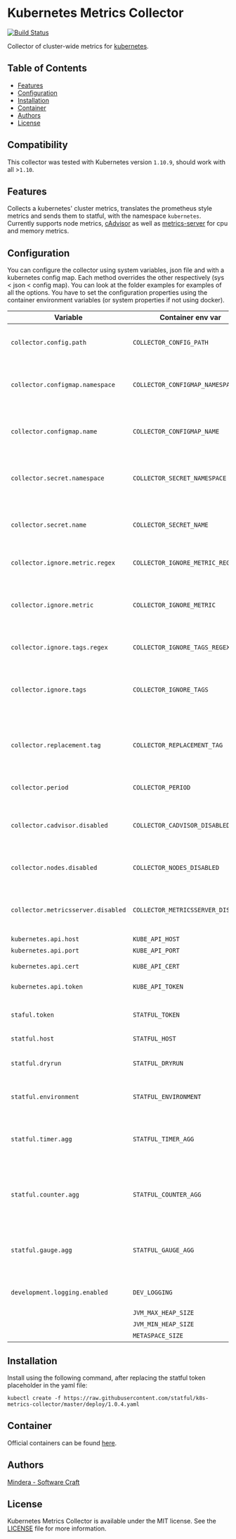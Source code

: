 Kubernetes Metrics Collector
==============

[![Build Status](https://travis-ci.org/statful/k8s-metrics-collector.svg?branch=master)](https://travis-ci.org/statful/k8s-metrics-collector)

Collector of cluster-wide metrics for [kubernetes](https://kubernetes.io/).

## Table of Contents

- [Features](#features)
- [Configuration](#configuration)
- [Installation](#installation)
- [Container](#container)
- [Authors](#authors)
- [License](#license)

## Compatibility

This collector was tested with Kubernetes version `1.10.9`, should work with all >`1.10`.

## Features

Collects a kubernetes' cluster metrics, translates the prometheus style metrics and sends them to statful, with the namespace `kubernetes`. Currently
supports node metrics, [cAdvisor](https://github.com/google/cadvisor) as well as [metrics-server](https://github.com/kubernetes-incubator/metrics-server) for cpu and memory metrics.

## Configuration

You can configure the collector using system variables, json file and with a kubernetes config map. Each method overrides the other respectively (sys < json < config map). You can look at the folder examples for examples of all the options.
You have to set the configuration properties using the container environment variables (or system properties if not using docker).

| Variable                           | Container env var                  | Description                                                                | Default                                              |
| ---------------------------------- | ---------------------------------- | -------------------------------------------------------------------------- | ---------------------------------------------------- |
| `collector.config.path`            | `COLLECTOR_CONFIG_PATH`            | Path to the json file containing the configurations.                       | conf/config.json                                     |
| `collector.configmap.namespace`    | `COLLECTOR_CONFIGMAP_NAMESPACE`    | Namespace of the k8s config map (overrides the json configs)               | default                                              |
| `collector.configmap.name`         | `COLLECTOR_CONFIGMAP_NAME`         | Name of the k8s config map (overrides the json configs)                    | k8s-metrics-collector                                |
| `collector.secret.namespace`       | `COLLECTOR_SECRET_NAMESPACE`       | Namespace of the k8s secret (overrides the json and config map)            | default                                              |
| `collector.secret.name`            | `COLLECTOR_SECRET_NAME`            | Name of the k8s secret (overrides the json and config map)                 | statful-token                                        |
| `collector.ignore.metric.regex`    | `COLLECTOR_IGNORE_METRIC_REGEX`    | Regex used to ignore metric names                                          |                                                      |
| `collector.ignore.metric`          | `COLLECTOR_IGNORE_METRIC`          | Json array of metric names to be ignored (can be used alongside the regex) |                                                      |
| `collector.ignore.tags.regex`      | `COLLECTOR_IGNORE_TAGS_REGEX`      | Regex used to ignore tag names                                             |                                                      |
| `collector.ignore.tags`            | `COLLECTOR_IGNORE_TAGS`            | Json array of metric tags to be ignored (can be used alongside the regex)  |                                                      |
| `collector.replacement.tag`        | `COLLECTOR_REPLACEMENT_TAG`        | Json containing regex and replacement values for tag names                 |                                                      |
| `collector.period`                 | `COLLECTOR_PERIOD`                 | Collection interval in milliseconds                                        | 60000                                                |
| `collector.cadvisor.disabled`      | `COLLECTOR_CADVISOR_DISABLED`      | Option to disable the collection of cAdvisor metrics                       | false                                                |
| `collector.nodes.disabled`         | `COLLECTOR_NODES_DISABLED`         | Option to disable the collection of node metrics                           | false                                                |
| `collector.metricsserver.disabled` | `COLLECTOR_METRICSSERVER_DISABLED` | Option to disable the collection of metrics-server metrics                 | false                                                |
| `kubernetes.api.host`              | `KUBE_API_HOST`                    |                                                                            | kubernetes.default.svc.cluster.local                 |
| `kubernetes.api.port`              | `KUBE_API_PORT`                    |                                                                            | 443                                                  |
| `kubernetes.api.cert`              | `KUBE_API_CERT`                    | Only used for port 443                                                     | /var/run/secrets/kubernetes.io/serviceaccount/ca.crt |
| `kubernetes.api.token`             | `KUBE_API_TOKEN`                   | Only used for port 443                                                     | /var/run/secrets/kubernetes.io/serviceaccount/token  |
| `staful.token`                     | `STATFUL_TOKEN`                    | `required` Authentication token to send to Statful                         |                                                      |
| `statful.host`                     | `STATFUL_HOST`                     |                                                                            | api.statful.com                                      |
| `statful.dryrun`                   | `STATFUL_DRYRUN`                   | Debug log metrics when flushing the buffer                                 | false                                                |
| `statful.environment`              | `STATFUL_ENVIRONMENT`              | Set environment tag                                                        |                                                      |
| `statful.timer.agg`                | `STATFUL_TIMER_AGG`                | Comma separated list of aggregations for timer metrics                     | AVG,P90,COUNT                                        |
| `statful.counter.agg`              | `STATFUL_COUNTER_AGG`              | Comma separated list of aggregations for counter metrics                   | COUNT,SUM                                            |
| `statful.gauge.agg`                | `STATFUL_GAUGE_AGG`                | Comma separated list of aggregations for gauge metrics                     | LAST,MAX,AVG                                         |
| `development.logging.enabled`      | `DEV_LOGGING`                      | Enables more extensive logging                                             | false                                                |
|                                    | `JVM_MAX_HEAP_SIZE`                |                                                                            | 256m                                                 |
|                                    | `JVM_MIN_HEAP_SIZE`                |                                                                            | 128m                                                 |
|                                    | `METASPACE_SIZE`                   |                                                                            | 64m                                                  |

## Installation

Install using the following command, after replacing the statful token placeholder in the yaml file:

```
kubectl create -f https://raw.githubusercontent.com/statful/k8s-metrics-collector/master/deploy/1.0.4.yaml
```

## Container

Official containers can be found [here](https://hub.docker.com/r/statful/k8s-metrics-collector/).

## Authors

[Mindera - Software Craft](https://github.com/Mindera)

## License

Kubernetes Metrics Collector is available under the MIT license. See the [LICENSE](https://raw.githubusercontent.com/statful/k8s-metrics-collector/master/LICENSE) file for more information.